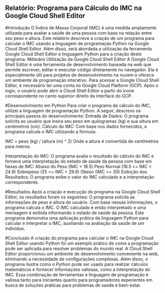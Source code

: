 ## Relatório: Programa para Cálculo do IMC na Google Cloud Shell Editor

#Introdução
O Índice de Massa Corporal (IMC) é uma medida amplamente utilizada para avaliar a saúde de uma pessoa com base na relação entre seu peso e altura. Este relatório descreve a criação de um programa para calcular o IMC usando a linguagem de programação Python na Google Cloud Shell Editor. Além disso, será abordada a utilização da ferramenta Google Cloud Shell Editor e linguagem Python para a criação deste programa.
Métodos
Utilização da Google Cloud Shell Editor
A Google Cloud Shell Editor é uma ferramenta de desenvolvimento baseada na web que permite escrever, editar e executar código diretamente no navegador. Ela é especialmente útil para projetos de desenvolvimento na nuvem e oferece um ambiente de programação interativo.
Para acessar a Google Cloud Shell Editor, é necessário ter uma conta no Google Cloud Platform (GCP). Após o login, o usuário pode abrir a Cloud Shell Editor a partir do ícone correspondente no canto superior direito da interface do GCP.

#Desenvolvimento em Python
Para criar o programa de cálculo do IMC, utilizei a linguagem de programação Python. A seguir, descrevo os principais passos do desenvolvimento:
Entrada de Dados: O programa solicita ao usuário que insira seu peso em quilogramas (kg) e sua altura em centímetros (cm).
Cálculo do IMC: Com base nos dados fornecidos, o programa calcula o IMC utilizando a fórmula:

IMC = peso (kg) / (altura (m) ^ 2)
Onde a altura é convertida de centímetros para metros.

Interpretação do IMC: O programa avalia o resultado do cálculo do IMC e fornece uma interpretação do estado de saúde da pessoa com base em faixas de IMC:
Abaixo do Peso (IMC < 18.5)
Peso Normal (18.5 <= IMC < 24.9)
Sobrepeso (25 <= IMC < 29.9)
Obeso (IMC >= 30)
Exibição dos Resultados: O programa exibe o valor do IMC calculado e a interpretação correspondente.

#Resultados
Após a criação e execução do programa na Google Cloud Shell Editor, os resultados foram os seguintes:
O programa solicita as informações de peso e altura do usuário.
Com base nessas informações, o programa calcula o IMC.
O IMC calculado é então interpretado e uma mensagem é exibida informando o estado de saúde da pessoa.
Este programa demonstra uma aplicação prática da linguagem Python para calcular e interpretar o IMC, auxiliando na avaliação da saúde de um indivíduo.

#Conclusão
A criação do programa para calcular o IMC na Google Cloud Shell Editor usando Python foi um exemplo prático de como a programação pode ser aplicada para resolver problemas do mundo real. A Cloud Shell Editor proporcionou um ambiente de desenvolvimento conveniente na web, eliminando a necessidade de configurações complexas.
Além disso, o programa ilustra como o Python pode ser usado para realizar cálculos matemáticos e fornecer informações valiosas, como a interpretação do IMC. Essa combinação de ferramentas e linguagem de programação é valiosa tanto para iniciantes quanto para programadores experientes em busca de soluções práticas para problemas de saúde e bem-estar.
